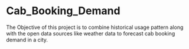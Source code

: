 # Cab_Booking_Demand
The Objective of this project is to combine historical usage pattern along with the open data sources like weather data to forecast cab booking demand in a city.
